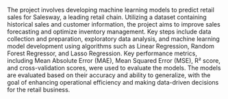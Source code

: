 The project involves developing machine learning models to predict retail sales for Salesway, a leading retail chain. Utilizing a dataset containing historical sales and customer information, the project aims to improve sales forecasting and optimize inventory management. Key steps include data collection and preparation, exploratory data analysis, and machine learning model development using algorithms such as Linear Regression, Random Forest Regressor, and Lasso Regression. Key performance metrics, including Mean Absolute Error (MAE), Mean Squared Error (MSE), R² score, and cross-validation scores, were used to evaluate the models. The models are evaluated based on their accuracy and ability to generalize, with the goal of enhancing operational efficiency and making data-driven decisions for the retail business. 
